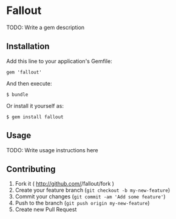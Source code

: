 # Fallout

TODO: Write a gem description

## Installation

Add this line to your application's Gemfile:

    gem 'fallout'

And then execute:

    $ bundle

Or install it yourself as:

    $ gem install fallout

## Usage

TODO: Write usage instructions here

## Contributing

1. Fork it ( http://github.com/<my-github-username>/fallout/fork )
2. Create your feature branch (`git checkout -b my-new-feature`)
3. Commit your changes (`git commit -am 'Add some feature'`)
4. Push to the branch (`git push origin my-new-feature`)
5. Create new Pull Request
